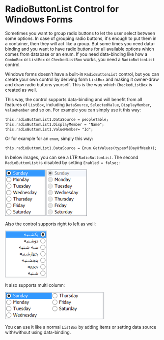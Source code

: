 # RadioButtonList Control for Windows Forms

Sometimes you want to group radio buttons to let the user select between some options. In case of grouping radio buttons, it's enough to put them in a container, then they will act like a group. But some times you need data-binding and you want to have radio buttons for all available options which comes from database or an enum. If you need data-binding like how a `ComboBox` or `ListBox` or `CheckedListBox` works, you need a `RadioButtonList` control.

Windows forms doesn't have a built-in `RadioButtonList` control, but you can create your own control by deriving form `ListBox` and making it owner-draw and draw radio buttons yourself. This is the way which `CheckedListBox` is created as well. 

This way, the control supports data-binding and will benefit from all features of `ListBox`, including `DataSource`, `SelectedValue`, `DisplayMember`, `ValueMember` and so on. For example you can simply use it this way:

    this.radioButtonList1.DataSource = peopleTable; 
    this.radioButtonList1.DisplayMember = "Name"; 
    this.radioButtonList1.ValueMember= "Id";

Or for example for an `enum`, simply this way:

    this.radioButtonList1.DataSource = Enum.GetValues(typeof(DayOfWeek)); 


In below images, you can see a LTR `RadioButtonList`. The second `RadioButtonList` is disabled by setting `Enabled = false;`:

![LTR](LTR.png)
![LTR](Disabled.png)

Also the control supports right to left as well:

![RTL](RTL.png)

It also supports multi column:

![MultiColumn](MultiColumn.png)

You can use it like a normal `ListBox` by adding items or setting data source with/without using data-binding.